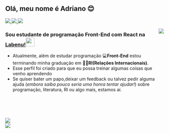 ## Olá, meu nome é Adriano :blush:


<a href="https://www.linkedin.com/in/adriano-p-de-araujo-0776ab19b/" title="Linkedin" target="_blank"> <img src="https://img.shields.io/badge/Araujo-%230077B5.svg?&style=for-the-badge&logo=linkedin&logoColor=white" > </a> <a href="mailto:araujo_ir@yahoo.com?subject=Questions&body=Write here if you have questions" title="Email" target="_blank">
 <img src="https://img.shields.io/badge/Araujo-D14836?&style=for-the-badge&logo=gmail&logoColor=white">
</a> <a href="https://api.whatsapp.com/send?phone=5521976925686"><img src="https://img.shields.io/badge/WHATSAPP-25D366?&style=for-the-badge&logo=whatsapp&logoColor=white"></a>


<img align="right" src="https://encrypted-tbn0.gstatic.com/images?q=tbn%3AANd9GcTRHGw8pIc1O7pEv5AoIvZ-_comFpwF6TEl7g&usqp=CAU">



### Sou estudante de programação Front-End com React na [Labenu!](https://www.labenu.com.br/)<img src="https://uploads-ssl.webflow.com/5e790d30d198385b09366d8f/5efbb5055f2478ba2bc322d0_icone_gif.gif" width="28"> 

<div align="left">
<ul>
 <li>Atualmente, além de estudar programação 💻<b>Front-End</b> estou terminando minha graduação em 👨‍🎓<b>RI(Relações Internacionais)</b>.</li>
 <li>Esse perfil foi criado para que eu possa treinar algumas coisas que venho aprendendo</li>
 <li>Se quiser bater um papo,deixar um feedback ou talvez pedir alguma ajuda (<i>embora saiba pouco seria uma honra tentar ajudar!</i>) sobre programação, literatura, RI ou algo mais, estamos aí.</li>
</ul>
</div>
<br>
<br>
<br>
<br>

<img  src="https://github-readme-stats.vercel.app/api?username=Pereira-Araujo&show_icons=true&theme=tokyonight" >
<br>
<a href="https://github.com/Pereira-Araujo/github-readme-stats"><img src="https://github-readme-stats.vercel.app/api/top-langs/?username=Pereira-Araujo&theme=tokyonight"></a>



